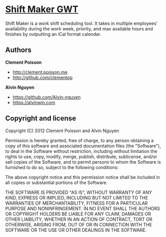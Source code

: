 [Shift Maker GWT](https://github.com/clementop/Shift-Maker-GWT)
=================

Shift Maker is a work shift scheduling tool. It takes in multiple employees' availability during the work week, priority, and max available hours and finishes by outputting an iCal format calendar.

Authors
-------

**Clement Poisson**

+ http://clement.poisson.me
+ http://github.com/clementop

**Alvin Nguyen**

+ https://github.com/Alvin-nguyen
+ https://alvinwin.com




Copyright and license
---------------------

Copyright (C) 2012 Clement Poisson and Alvin Nguyen

Permission is hereby granted, free of charge, to any person obtaining a copy of this software and associated documentation files (the "Software"), to deal in the Software without restriction, including without limitation the rights to use, copy, modify, merge, publish, distribute, sublicense, and/or sell copies of the Software, and to permit persons to whom the Software is furnished to do so, subject to the following conditions:

The above copyright notice and this permission notice shall be included in all copies or substantial portions of the Software.

THE SOFTWARE IS PROVIDED "AS IS", WITHOUT WARRANTY OF ANY KIND, EXPRESS OR IMPLIED, INCLUDING BUT NOT LIMITED TO THE WARRANTIES OF MERCHANTABILITY, FITNESS FOR A PARTICULAR PURPOSE AND NONINFRINGEMENT. IN NO EVENT SHALL THE AUTHORS OR COPYRIGHT HOLDERS BE LIABLE FOR ANY CLAIM, DAMAGES OR OTHER LIABILITY, WHETHER IN AN ACTION OF CONTRACT, TORT OR OTHERWISE, ARISING FROM, OUT OF OR IN CONNECTION WITH THE SOFTWARE OR THE USE OR OTHER DEALINGS IN THE SOFTWARE.
